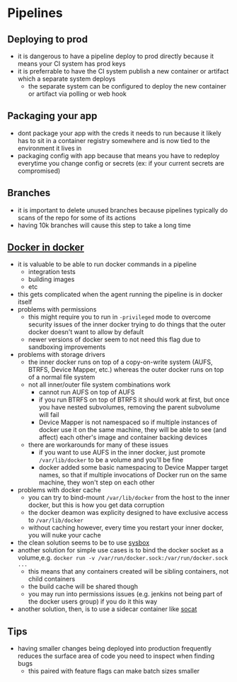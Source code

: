 # Pipelines

## Deploying to prod

- it is dangerous to have a pipeline deploy to prod directly because it means your CI system has prod keys
- it is preferrable to have the CI system publish a new container or artifact which a separate system deploys
  - the separate system can be configured to deploy the new container or artifact via polling or web hook

## Packaging your app

- dont package your app with the creds it needs to run because it likely has to sit in a container registry somewhere and is now tied to the environment it lives in
- packaging config with app because that means you have to redeploy everytime you change config or secrets (ex: if your current secrets are compromised)

## Branches

- it is important to delete unused branches because pipelines typically do scans of the repo for some of its actions
- having 10k branches will cause this step to take a long time

## [Docker in docker](http://jpetazzo.github.io/2015/09/03/do-not-use-docker-in-docker-for-ci/)

- it is valuable to be able to run docker commands in a pipeline
  - integration tests
  - building images
  - etc
- this gets complicated when the agent running the pipeline is in docker itself
- problems with permissions
  - this might require you to run in `-privileged` mode to overcome security issues of the inner docker trying to do things that the outer docker doesn't want to allow by default
  - newer versions of docker seem to not need this flag due to sandboxing improvements
- problems with storage drivers
  - the inner docker runs on top of a copy-on-write system (AUFS, BTRFS, Device Mapper, etc.) whereas the outer docker runs on top of a normal file system
  - not all inner/outer file system combinations work
    - cannot run AUFS on top of AUFS
    - if you run BTRFS on top of BTRFS it should work at first, but once you have nested subvolumes, removing the parent subvolume will fail
    - Device Mapper is not namespaced so if multiple instances of docker use it on the same machine, they will be able to see (and affect) each other's image and container backing devices
  - there are workarounds for many of these issues
    - if you want to use AUFS in the inner docker, just promote `/var/lib/docker` to be a volume and you'll be fine
    - docker added some basic namespacing to Device Mapper target names, so that if multiple invocations of Docker run on the same machine, they won't step on each other
- problems with docker cache
  - you can try to bind-mount `/var/lib/docker` from the host to the inner docker, but this is how you get data corruption
  - the docker deamon was explicity designed to have exclusive access to `/var/lib/docker`
  - without caching however, every time you restart your inner docker, you will nuke your cache
- the clean solution seems to be to use [sysbox](https://github.com/nestybox/sysbox)
- another solution for simple use cases is to bind the docker socket as a volume,e.g. `docker run -v /var/run/docker.sock:/var/run/docker.sock ...`
  - this means that any containers created will be sibling containers, not child containers
  - the build cache will be shared though
  - you may run into permissions issues (e.g. jenkins not being part of the docker users group) if you do it this way
- another solution, then, is to use a sidecar container like [socat](https://hub.docker.com/r/alpine/socat/)

## Tips

- having smaller changes being deployed into production frequently reduces the surface area of code you need to inspect when finding bugs
  - this paired with feature flags can make batch sizes smaller
